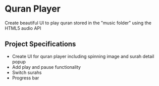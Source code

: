 # Quran Player

Create beautiful UI to play quran stored in the "music folder" using the HTML5 audio API

## Project Specifications

- Create UI for quran player including spinning image and surah detail popup
- Add play and pause functionality
- Switch surahs
- Progress bar

